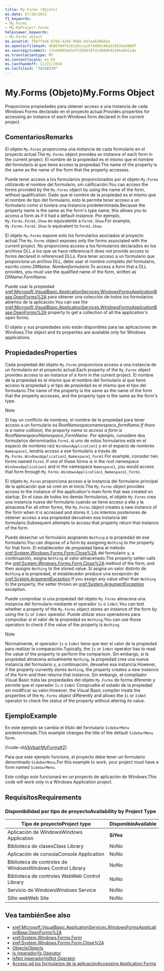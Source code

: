 ```yaml
---
title: My.Forms (Objeto)
ms.date: 07/20/2015
f1_keywords:
- My.Forms
- My.MyProject.Forms
helpviewer_keywords:
- My.Forms object
ms.assetid: f6bff4e6-6769-4294-956b-037aa6106d2a
ms.openlocfilehash: db86704fdc8120ccac5f4489c80a515834ad888f
ms.sourcegitcommit: 17ee6605e01ef32506f8fdc686954244ba6911de
ms.translationtype: MT
ms.contentlocale: es-ES
ms.lasthandoff: 11/22/2019
ms.locfileid: "74350370"
---
```

# <a name="myforms-object"></a><span data-ttu-id="1e0b7-102">My.Forms (Objeto)</span><span class="sxs-lookup"><span data-stu-id="1e0b7-102">My.Forms Object</span></span>

<span data-ttu-id="1e0b7-103">Proporciona propiedades para obtener acceso a una instancia de cada Windows Forms declarado en el proyecto actual.</span><span class="sxs-lookup"><span data-stu-id="1e0b7-103">Provides properties for accessing an instance of each Windows form declared in the current project.</span></span>

## <a name="remarks"></a><span data-ttu-id="1e0b7-104">Comentarios</span><span class="sxs-lookup"><span data-stu-id="1e0b7-104">Remarks</span></span>

<span data-ttu-id="1e0b7-105">El objeto `My.Forms` proporciona una instancia de cada formulario en el proyecto actual.</span><span class="sxs-lookup"><span data-stu-id="1e0b7-105">The `My.Forms` object provides an instance of each form in the current project.</span></span> <span data-ttu-id="1e0b7-106">El nombre de la propiedad es el mismo que el nombre del formulario al que tiene acceso la propiedad.</span><span class="sxs-lookup"><span data-stu-id="1e0b7-106">The name of the property is the same as the name of the form that the property accesses.</span></span>

<span data-ttu-id="1e0b7-107">Puede tener acceso a los formularios proporcionados por el objeto `My.Forms` utilizando el nombre del formulario, sin calificación.</span><span class="sxs-lookup"><span data-stu-id="1e0b7-107">You can access the forms provided by the `My.Forms` object by using the name of the form, without qualification.</span></span> <span data-ttu-id="1e0b7-108">Dado que el nombre de la propiedad es el mismo que el nombre de tipo del formulario, esto le permite tener acceso a un formulario como si tuviera una instancia predeterminada.</span><span class="sxs-lookup"><span data-stu-id="1e0b7-108">Because the property name is the same as the form's type name, this allows you to access a form as if it had a default instance.</span></span> <span data-ttu-id="1e0b7-109">Por ejemplo, `My.Forms.Form1.Show` es equivalente a `Form1.Show`.</span><span class="sxs-lookup"><span data-stu-id="1e0b7-109">For example, `My.Forms.Form1.Show` is equivalent to `Form1.Show`.</span></span>

<span data-ttu-id="1e0b7-110">El objeto `My.Forms` expone solo los formularios asociados al proyecto actual.</span><span class="sxs-lookup"><span data-stu-id="1e0b7-110">The `My.Forms` object exposes only the forms associated with the current project.</span></span> <span data-ttu-id="1e0b7-111">No proporciona acceso a los formularios declarados en los archivos DLL a los que se hace referencia.</span><span class="sxs-lookup"><span data-stu-id="1e0b7-111">It does not provide access to forms declared in referenced DLLs.</span></span> <span data-ttu-id="1e0b7-112">Para tener acceso a un formulario que proporciona un archivo DLL, debe usar el nombre completo del formulario, escrito como *DllName*. *Nombreformulario*.</span><span class="sxs-lookup"><span data-stu-id="1e0b7-112">To access a form that a DLL provides, you must use the qualified name of the form, written as *DllName*.*FormName*.</span></span>

<span data-ttu-id="1e0b7-113">Puede usar la propiedad <xref:Microsoft.VisualBasic.ApplicationServices.WindowsFormsApplicationBase.OpenForms%2A> para obtener una colección de todos los formularios abiertos de la aplicación.</span><span class="sxs-lookup"><span data-stu-id="1e0b7-113">You can use the <xref:Microsoft.VisualBasic.ApplicationServices.WindowsFormsApplicationBase.OpenForms%2A> property to get a collection of all the application's open forms.</span></span>

<span data-ttu-id="1e0b7-114">El objeto y sus propiedades solo están disponibles para las aplicaciones de Windows.</span><span class="sxs-lookup"><span data-stu-id="1e0b7-114">The object and its properties are available only for Windows applications.</span></span>

## <a name="properties"></a><span data-ttu-id="1e0b7-115">Propiedades</span><span class="sxs-lookup"><span data-stu-id="1e0b7-115">Properties</span></span>

<span data-ttu-id="1e0b7-116">Cada propiedad del objeto `My.Forms` proporciona acceso a una instancia de un formulario en el proyecto actual.</span><span class="sxs-lookup"><span data-stu-id="1e0b7-116">Each property of the `My.Forms` object provides access to an instance of a form in the current project.</span></span> <span data-ttu-id="1e0b7-117">El nombre de la propiedad es el mismo que el nombre del formulario al que tiene acceso la propiedad y el tipo de propiedad es el mismo que el tipo del formulario.</span><span class="sxs-lookup"><span data-stu-id="1e0b7-117">The name of the property is the same as the name of the form that the property accesses, and the property type is the same as the form's type.</span></span>

> [!NOTE]
> <span data-ttu-id="1e0b7-118">Si hay un conflicto de nombres, el nombre de la propiedad para tener acceso a un formulario es *RootNamespace*_*namespace*\_*formName*.</span><span class="sxs-lookup"><span data-stu-id="1e0b7-118">If there is a name collision, the property name to access a form is *RootNamespace*_*Namespace*\_*FormName*.</span></span> <span data-ttu-id="1e0b7-119">Por ejemplo, considere dos formularios denominados `Form1.`si uno de estos formularios está en el espacio de nombres raíz `WindowsApplication1` y en el espacio de nombres `Namespace1`, tendría acceso a ese formulario a través de `My.Forms.WindowsApplication1_Namespace1_Form1`.</span><span class="sxs-lookup"><span data-stu-id="1e0b7-119">For example, consider two forms named `Form1.`If one of these forms is in the root namespace `WindowsApplication1` and in the namespace `Namespace1`, you would access that form through `My.Forms.WindowsApplication1_Namespace1_Form1`.</span></span>

<span data-ttu-id="1e0b7-120">El objeto `My.Forms` proporciona acceso a la instancia del formulario principal de la aplicación que se creó en el inicio.</span><span class="sxs-lookup"><span data-stu-id="1e0b7-120">The `My.Forms` object provides access to the instance of the application's main form that was created on startup.</span></span> <span data-ttu-id="1e0b7-121">En el caso de todos los demás formularios, el objeto `My.Forms` crea una instancia nueva del formulario cuando se tiene acceso a ella y la almacena.</span><span class="sxs-lookup"><span data-stu-id="1e0b7-121">For all other forms, the `My.Forms` object creates a new instance of the form when it is accessed and stores it.</span></span> <span data-ttu-id="1e0b7-122">Los intentos posteriores de obtener acceso a esa propiedad devuelven esa instancia del formulario.</span><span class="sxs-lookup"><span data-stu-id="1e0b7-122">Subsequent attempts to access that property return that instance of the form.</span></span>

<span data-ttu-id="1e0b7-123">Puede desechar un formulario asignando `Nothing` a la propiedad de ese formulario.</span><span class="sxs-lookup"><span data-stu-id="1e0b7-123">You can dispose of a form by assigning `Nothing` to the property for that form.</span></span> <span data-ttu-id="1e0b7-124">El establecedor de propiedad llama al método <xref:System.Windows.Forms.Form.Close%2A> del formulario y, a continuación, asigna `Nothing` al valor almacenado.</span><span class="sxs-lookup"><span data-stu-id="1e0b7-124">The property setter calls the <xref:System.Windows.Forms.Form.Close%2A> method of the form, and then assigns `Nothing` to the stored value.</span></span> <span data-ttu-id="1e0b7-125">Si asigna un valor distinto de `Nothing` a la propiedad, el establecedor produce una excepción de <xref:System.ArgumentException>.</span><span class="sxs-lookup"><span data-stu-id="1e0b7-125">If you assign any value other than `Nothing` to the property, the setter throws an <xref:System.ArgumentException> exception.</span></span>

<span data-ttu-id="1e0b7-126">Puede comprobar si una propiedad del objeto `My.Forms` almacena una instancia del formulario mediante el operador `Is` o `IsNot`.</span><span class="sxs-lookup"><span data-stu-id="1e0b7-126">You can test whether a property of the `My.Forms` object stores an instance of the form by using the `Is` or `IsNot` operator.</span></span> <span data-ttu-id="1e0b7-127">Puede utilizar esos operadores para comprobar si el valor de la propiedad es `Nothing`.</span><span class="sxs-lookup"><span data-stu-id="1e0b7-127">You can use those operators to check if the value of the property is `Nothing`.</span></span>

> [!NOTE]
> <span data-ttu-id="1e0b7-128">Normalmente, el operador `Is` o `IsNot` tiene que leer el valor de la propiedad para realizar la comparación.</span><span class="sxs-lookup"><span data-stu-id="1e0b7-128">Typically, the `Is` or `IsNot` operator has to read the value of the property to perform the comparison.</span></span> <span data-ttu-id="1e0b7-129">Sin embargo, si la propiedad almacena actualmente `Nothing`, la propiedad crea una nueva instancia del formulario y, a continuación, devuelve esa instancia.</span><span class="sxs-lookup"><span data-stu-id="1e0b7-129">However, if the property currently stores `Nothing`, the property creates a new instance of the form and then returns that instance.</span></span> <span data-ttu-id="1e0b7-130">Sin embargo, el compilador Visual Basic trata las propiedades del objeto `My.Forms` de forma diferente y permite que el operador `Is` o `IsNot` Compruebe el estado de la propiedad sin modificar su valor.</span><span class="sxs-lookup"><span data-stu-id="1e0b7-130">However, the Visual Basic compiler treats the properties of the `My.Forms` object differently and allows the `Is` or `IsNot` operator to check the status of the property without altering its value.</span></span>

## <a name="example"></a><span data-ttu-id="1e0b7-131">Ejemplo</span><span class="sxs-lookup"><span data-stu-id="1e0b7-131">Example</span></span>

<span data-ttu-id="1e0b7-132">En este ejemplo se cambia el título del formulario `SidebarMenu` predeterminado.</span><span class="sxs-lookup"><span data-stu-id="1e0b7-132">This example changes the title of the default `SidebarMenu` form.</span></span>

[!code-vb[VbVbalrMyForms#2](~/samples/snippets/visualbasic/VS_Snippets_VBCSharp/VbVbalrMyForms/VB/Class1.vb#2)]

<span data-ttu-id="1e0b7-133">Para que este ejemplo funcione, el proyecto debe tener un formulario denominado `SidebarMenu`.</span><span class="sxs-lookup"><span data-stu-id="1e0b7-133">For this example to work, your project must have a form named `SidebarMenu`.</span></span>

<span data-ttu-id="1e0b7-134">Este código solo funcionará en un proyecto de aplicación de Windows.</span><span class="sxs-lookup"><span data-stu-id="1e0b7-134">This code will work only in a Windows Application project.</span></span>

## <a name="requirements"></a><span data-ttu-id="1e0b7-135">Requisitos</span><span class="sxs-lookup"><span data-stu-id="1e0b7-135">Requirements</span></span>

### <a name="availability-by-project-type"></a><span data-ttu-id="1e0b7-136">Disponibilidad por tipo de proyecto</span><span class="sxs-lookup"><span data-stu-id="1e0b7-136">Availability by Project Type</span></span>

|<span data-ttu-id="1e0b7-137">Tipo de proyecto</span><span class="sxs-lookup"><span data-stu-id="1e0b7-137">Project type</span></span>|<span data-ttu-id="1e0b7-138">Disponible</span><span class="sxs-lookup"><span data-stu-id="1e0b7-138">Available</span></span>|
|---|---|
|<span data-ttu-id="1e0b7-139">Aplicación de Windows</span><span class="sxs-lookup"><span data-stu-id="1e0b7-139">Windows Application</span></span>|<span data-ttu-id="1e0b7-140">**Sí**</span><span class="sxs-lookup"><span data-stu-id="1e0b7-140">**Yes**</span></span>|
|<span data-ttu-id="1e0b7-141">Biblioteca de clases</span><span class="sxs-lookup"><span data-stu-id="1e0b7-141">Class Library</span></span>|<span data-ttu-id="1e0b7-142">No</span><span class="sxs-lookup"><span data-stu-id="1e0b7-142">No</span></span>|
|<span data-ttu-id="1e0b7-143">Aplicación de consola</span><span class="sxs-lookup"><span data-stu-id="1e0b7-143">Console Application</span></span>|<span data-ttu-id="1e0b7-144">No</span><span class="sxs-lookup"><span data-stu-id="1e0b7-144">No</span></span>|
|<span data-ttu-id="1e0b7-145">Biblioteca de controles de Windows</span><span class="sxs-lookup"><span data-stu-id="1e0b7-145">Windows Control Library</span></span>|<span data-ttu-id="1e0b7-146">No</span><span class="sxs-lookup"><span data-stu-id="1e0b7-146">No</span></span>|
|<span data-ttu-id="1e0b7-147">Biblioteca de controles Web</span><span class="sxs-lookup"><span data-stu-id="1e0b7-147">Web Control Library</span></span>|<span data-ttu-id="1e0b7-148">No</span><span class="sxs-lookup"><span data-stu-id="1e0b7-148">No</span></span>|
|<span data-ttu-id="1e0b7-149">Servicio de Windows</span><span class="sxs-lookup"><span data-stu-id="1e0b7-149">Windows Service</span></span>|<span data-ttu-id="1e0b7-150">No</span><span class="sxs-lookup"><span data-stu-id="1e0b7-150">No</span></span>|
|<span data-ttu-id="1e0b7-151">Sitio web</span><span class="sxs-lookup"><span data-stu-id="1e0b7-151">Web Site</span></span>|<span data-ttu-id="1e0b7-152">No</span><span class="sxs-lookup"><span data-stu-id="1e0b7-152">No</span></span>|

## <a name="see-also"></a><span data-ttu-id="1e0b7-153">Vea también</span><span class="sxs-lookup"><span data-stu-id="1e0b7-153">See also</span></span>

- <xref:Microsoft.VisualBasic.ApplicationServices.WindowsFormsApplicationBase.OpenForms%2A>
- <xref:System.Windows.Forms.Form>
- <xref:System.Windows.Forms.Form.Close%2A>
- [<span data-ttu-id="1e0b7-154">Objects</span><span class="sxs-lookup"><span data-stu-id="1e0b7-154">Objects</span></span>](../../../visual-basic/language-reference/objects/index.md)
- [<span data-ttu-id="1e0b7-155">Is (operador)</span><span class="sxs-lookup"><span data-stu-id="1e0b7-155">Is Operator</span></span>](../../../visual-basic/language-reference/operators/is-operator.md)
- [<span data-ttu-id="1e0b7-156">IsNot (operador)</span><span class="sxs-lookup"><span data-stu-id="1e0b7-156">IsNot Operator</span></span>](../../../visual-basic/language-reference/operators/isnot-operator.md)
- [<span data-ttu-id="1e0b7-157">Acceso ad los formularios de la aplicación</span><span class="sxs-lookup"><span data-stu-id="1e0b7-157">Accessing Application Forms</span></span>](../../../visual-basic/developing-apps/programming/accessing-application-forms.md)
